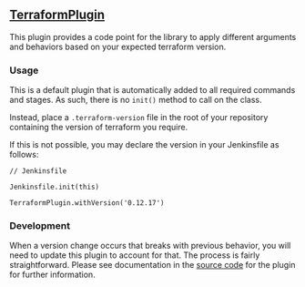 ## [TerraformPlugin](../src/TerraformPlugin.groovy)

This plugin provides a code point for the library to apply different arguments
and behaviors based on your expected terraform version.

### Usage

This is a default plugin that is automatically added to all required commands
and stages.  As such, there is no `init()` method to call on the class.

Instead, place a `.terraform-version` file in the root of your repository 
containing the version of terraform you require.

If this is not possible, you may declare the version in your Jenkinsfile as
follows:

```
// Jenkinsfile

Jenkinsfile.init(this)

TerraformPlugin.withVersion('0.12.17')
```

### Development

When a version change occurs that breaks with previous behavior, you will need
to update this plugin to account for that.  The process is fairly
straightforward.  Please see documentation in the
[source code](../src/TerraformPlugin.groovy) for the plugin for further
information.
